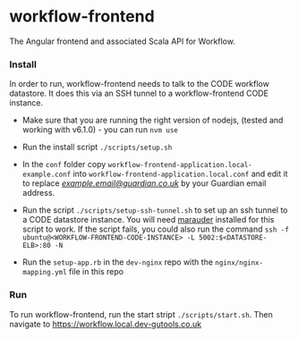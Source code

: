 # workflow-frontend
The Angular frontend and associated Scala API for Workflow. 

### Install

In order to run, workflow-frontend needs to talk to the CODE workflow datastore. It does this via an SSH tunnel to a 
workflow-frontend CODE instance.

- Make sure that you are running the right version of nodejs, (tested and working with v6.1.0) - you can run `nvm use`
- Run the install script `./scripts/setup.sh`

- In the `conf` folder copy `workflow-frontend-application.local-example.conf` into `workflow-frontend-application.local.conf` and edit it to replace *example.email@guardian.co.uk* by your Guardian email address.
- Run the script `./scripts/setup-ssh-tunnel.sh` to set up an ssh tunnel to a CODE datastore instance. You will need [marauder]()
    installed for this script to work. If the script fails, you could also run the command `ssh -f ubuntu@<WORKFLOW-FRONTEND-CODE-INSTANCE> -L 5002:$<DATASTORE-ELB>:80 -N`
- Run the `setup-app.rb` in the `dev-nginx` repo with the `nginx/nginx-mapping.yml` file in this repo

### Run

To run workflow-frontend, run the start stript `./scripts/start.sh`. Then navigate to https://workflow.local.dev-gutools.co.uk
